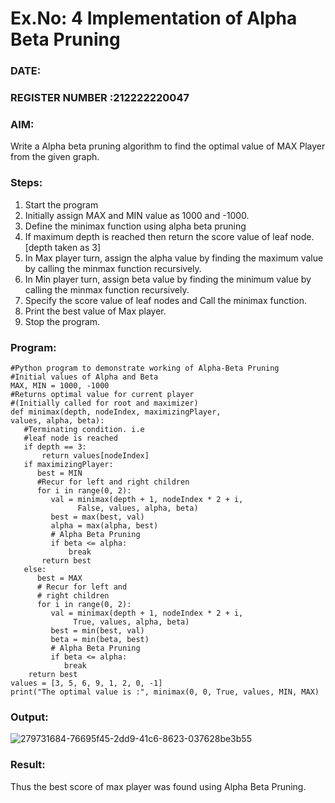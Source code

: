 # Ex.No: 4   Implementation of Alpha Beta Pruning 
### DATE:                                                                        
### REGISTER NUMBER :212222220047 
### AIM: 
Write a Alpha beta pruning algorithm to find the optimal value of MAX Player from the given graph.
### Steps:
1. Start the program
2. Initially  assign MAX and MIN value as 1000 and -1000.
3.  Define the minimax function  using alpha beta pruning
4.  If maximum depth is reached then return the score value of leaf node. [depth taken as 3]
5.  In Max player turn, assign the alpha value by finding the maximum value by calling the minmax function recursively.
6.  In Min player turn, assign beta value by finding the minimum value by calling the minmax function recursively.
7.  Specify the score value of leaf nodes and Call the minimax function.
8.  Print the best value of Max player.
9.  Stop the program. 

### Program:
```
#Python program to demonstrate working of Alpha-Beta Pruning
#Initial values of Alpha and Beta
MAX, MIN = 1000, -1000
#Returns optimal value for current player
#(Initially called for root and maximizer)
def minimax(depth, nodeIndex, maximizingPlayer,
values, alpha, beta):
   #Terminating condition. i.e
   #leaf node is reached
   if depth == 3:
       return values[nodeIndex]
   if maximizingPlayer:
      best = MIN
      #Recur for left and right children
      for i in range(0, 2):
         val = minimax(depth + 1, nodeIndex * 2 + i,
               False, values, alpha, beta)
         best = max(best, val)
         alpha = max(alpha, best)
         # Alpha Beta Pruning
         if beta <= alpha:
             break
       return best
   else:
      best = MAX
      # Recur for left and
      # right children
      for i in range(0, 2):
         val = minimax(depth + 1, nodeIndex * 2 + i,
              True, values, alpha, beta)
         best = min(best, val)
         beta = min(beta, best)
         # Alpha Beta Pruning
         if beta <= alpha:
            break
    return best
values = [3, 5, 6, 9, 1, 2, 0, -1]
print("The optimal value is :", minimax(0, 0, True, values, MIN, MAX)
```










### Output:
![279731684-76695f45-2dd9-41c6-8623-037628be3b55](https://github.com/Sindhuja9585/AI_Lab_2023-24/assets/122860624/01eddc82-8098-47e8-a4ff-79c7e58d7c8f)



### Result:
Thus the best score of max player was found using Alpha Beta Pruning.
